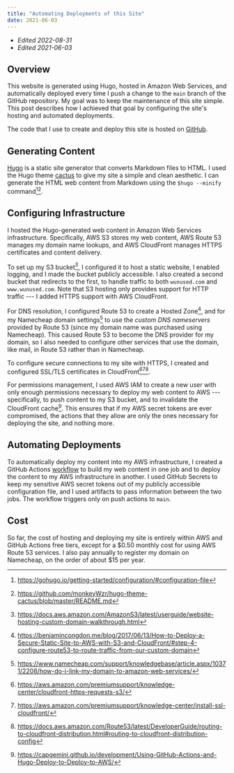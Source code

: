 ```yaml
---
title: "Automating Deployments of this Site"
date: 2021-06-03
---
```


* *Edited 2022-08-31*
* *Edited 2021-06-03*

## Overview

This website is generated using Hugo, hosted in Amazon Web Services, and
automatically deployed every time I push a change to the `main` branch of the
GitHub repository. My goal was to keep the maintenance of this site simple.
This post describes how I achieved that goal by configuring the site's hosting
and automated deployments.

The code that I use to create and deploy this site is hosted on
[GitHub](https://github.com/wunused/site).

## Generating Content

[Hugo](https://gohugo.io/) is a static site generator that converts Markdown
files to HTML. I used the Hugo theme
[cactus](https://themes.gohugo.io/hugo-theme-cactus/) to give my site a simple
and clean aesthetic. I can generate the HTML web content from Markdown
using the `$hugo --minify` command[^hugo-config][^cactus-readme].

[^hugo-config]: https://gohugo.io/getting-started/configuration/#configuration-file

[^cactus-readme]: https://github.com/monkeyWzr/hugo-theme-cactus/blob/master/README.md

## Configuring Infrastructure

I hosted the Hugo-generated web content in Amazon Web Services infrastructure.
Specifically, AWS S3 stores my web content, AWS Route 53 manages my domain name
lookups, and AWS CloudFront manages HTTPS certificates and content delivery.

To set up my S3 bucket[^s3-config], I configured it to host a static website, I
enabled logging, and I made the bucket publicly accessible. I also created a
second bucket that redirects to the first, to handle traffic to both
`wunused.com` and `www.wunused.com`. Note that S3 hosting only provides support
for HTTP traffic --- I added HTTPS support with AWS CloudFront.

[^s3-config]: https://docs.aws.amazon.com/AmazonS3/latest/userguide/website-hosting-custom-domain-walkthrough.html

For DNS resolution, I configured Route 53 to create a Hosted
Zone[^route-53-hosted-zone], and for my Namecheap domain settings[^namecheap]
to use the *custom DNS nameservers* provided by Route 53 (since my domain name
was purchased using Namecheap). This caused Route 53 to become the DNS
provider for my domain, so I also needed to configure other services that use
the domain, like mail, in Route 53 rather than in Namecheap.

[^route-53-hosted-zone]: https://benjamincongdon.me/blog/2017/06/13/How-to-Deploy-a-Secure-Static-Site-to-AWS-with-S3-and-CloudFront/#step-4-configure-route53-to-route-traffic-from-our-custom-domain

[^namecheap]: https://www.namecheap.com/support/knowledgebase/article.aspx/10371/2208/how-do-i-link-my-domain-to-amazon-web-services/

To configure secure connections to my site with HTTPS, I created and configured
SSL/TLS certificates in
CloudFront[^cloudfront-https][^cloudfront-certificate-creation][^cloudfront-route-53-integration].

[^cloudfront-https]: https://aws.amazon.com/premiumsupport/knowledge-center/cloudfront-https-requests-s3/

[^cloudfront-certificate-creation]: https://aws.amazon.com/premiumsupport/knowledge-center/install-ssl-cloudfront/

[^cloudfront-route-53-integration]: https://docs.aws.amazon.com/Route53/latest/DeveloperGuide/routing-to-cloudfront-distribution.html#routing-to-cloudfront-distribution-config

For permissions management, I used AWS IAM to create a new user with only
enough permissions necessary to deploy my web content to AWS --- specifically,
to push content to my S3 bucket, and to invalidate the CloudFront
cache[^iam-config]. This ensures that if my AWS secret tokens are ever
compromised, the actions that they allow are only the ones necessary for
deploying the site, and nothing more.

[^iam-config]: https://capgemini.github.io/development/Using-GitHub-Actions-and-Hugo-Deploy-to-Deploy-to-AWS/

## Automating Deployments

To automatically deploy my content into my AWS infrastructure, I created a
GitHub Actions
[workflow](https://github.com/wunused/site/blob/main/.github/workflows/deploy.yml)
to build my web content in one job and to deploy the content to my AWS
infrastructure in another. I used GitHub Secrets to keep my sensitive AWS
secret tokens out of my publicly accessible configuration file, and I used
artifacts to pass information between the two jobs. The workflow triggers only
on push actions to `main`.

## Cost

So far, the cost of hosting and deploying my site is entirely within AWS and
GitHub Actions free tiers, except for a $0.50 monthly cost for using AWS Route
53 services. I also pay annually to register my domain on Namecheap, on the
order of about $15 per year.
